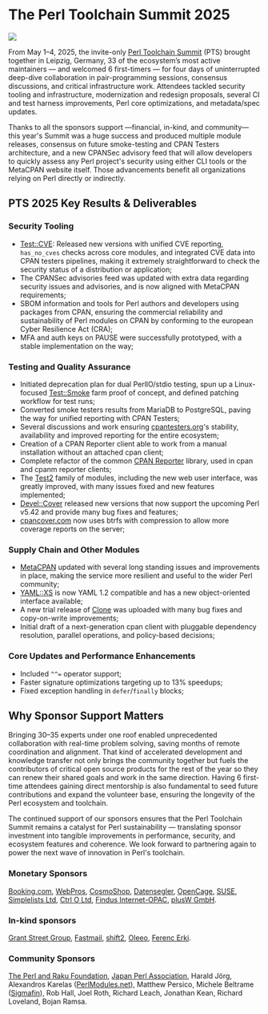 # The Perl Toolchain Summit 2025

![](pts-2025-group-photo.jpg)

From May 1–4, 2025, the invite-only [Perl Toolchain Summit](https://perltoolchainsummit.org/pts2025/) (PTS) brought together in Leipzig, Germany, 33 of the ecosystem’s most active maintainers — and welcomed 6 first-timers — for four days of uninterrupted deep-dive collaboration in pair-programming sessions, consensus discussions, and critical infrastructure work. Attendees tackled security tooling and infrastructure, modernization and redesign proposals, several CI and test harness improvements, Perl core optimizations, and metadata/spec updates.

Thanks to all the sponsors support —financial, in-kind, and community— this year's Summit was a huge success and produced multiple module releases, consensus on future smoke-testing and CPAN Testers architecture, and a new CPANSec advisory feed that will allow developers to quickly assess any Perl project's security using either CLI tools or the MetaCPAN website itself. Those advancements benefit all organizations relying on Perl directly or indirectly.

## PTS 2025 Key Results & Deliverables

### Security Tooling

 - [Test::CVE](https://metacpan.org/pod/Test::CVE): Released new versions with unified CVE reporting, `has_no_cves` checks across core modules, and integrated CVE data into CPAN testers pipelines, making it extremely straightforward to check the security status of a distribution or application;
 - The CPANSec advisories feed was updated with extra data regarding security issues and advisories, and is now aligned with MetaCPAN requirements;
 - SBOM information and tools for Perl authors and developers using packages from CPAN, ensuring the commercial reliability and sustainability of Perl modules on CPAN by conforming to the european Cyber Resilience Act (CRA);
 - MFA and auth keys on PAUSE were successfully prototyped, with a stable implementation on the way;

### Testing and Quality Assurance

 - Initiated deprecation plan for dual PerlIO/stdio testing, spun up a Linux-focused [Test::Smoke](ihttps://metacpan.org/pod/Test::Smoke) farm proof of concept, and defined patching workflow for test runs;
 - Converted smoke testers results from MariaDB to PostgreSQL, paving the way for unified reporting with CPAN Testers;
 - Several discussions and work ensuring [cpantesters.org](https://cpantesters.org)'s stability, availability and improved reporting for the entire ecosystem;
 - Creation of a CPAN Reporter client able to work from a manual installation without an attached cpan client;
 - Complete refactor of the common [CPAN Reporter](https://metacpan.org/pod/CPAN::Reporter) library, used in cpan and cpanm reporter clients;
 - The [Test2](https://metacpan.org/pod/Test2) family of modules, including the new web user interface, was greatly improved, with many issues fixed and new features implemented;
 - [Devel::Cover](https://metacpan.org/pod/Devel::Cover) released new versions that now support the upcoming Perl v5.42 and provide many bug fixes and features;
 - [cpancover.com](https://cpancover.com/) now uses btrfs with compression to allow more coverage reports on the server;

### Supply Chain and Other Modules

 - [MetaCPAN](https://metacpan.org/) updated with several long standing issues and improvements in place, making the service more resilient and useful to the wider Perl community;
 - [YAML::XS](https://metacpan.org/pod/YAML::XS) is now YAML 1.2 compatible and has a new object-oriented interface available;
 - A new trial release of [Clone](https://metacpan.org/pod/Clone) was uploaded with many bug fixes and copy-on-write improvements;
 - Initial draft of a next-generation cpan client with pluggable dependency resolution, parallel operations, and policy-based decisions;

### Core Updates and Performance Enhancements

 - Included `^^=` operator support;
 - Faster signature optimizations targeting up to 13% speedups;
 - Fixed exception handling in `defer`/`finally` blocks;

## Why Sponsor Support Matters

Bringing 30–35 experts under one roof enabled unprecedented collaboration with real-time problem solving, saving months of remote coordination and alignment. That kind of accelerated development and knowledge transfer not only brings the community together but fuels the contributors of critical open source products for the rest of the year so they can renew their shared goals and work in the same direction. Having 6 first-time attendees gaining direct mentorship is also fundamental to seed future contributions and expand the volunteer base, ensuring the longevity of the Perl ecosystem and toolchain.

The continued support of our sponsors ensures that the Perl Toolchain Summit remains a catalyst for Perl sustainability — translating sponsor investment into tangible improvements in performance, security, and ecosystem features and coherence. We look forward to partnering again to power the next wave of innovation in Perl's toolchain.

### Monetary Sponsors

[Booking.com](https://www.booking.com/), [WebPros](https://www.webpros.com/), 
[CosmoShop](https://www.cosmoshop.de/), [Datensegler](https://datensegler.at/), 
[OpenCage](https://opencagedata.com), [SUSE](https://www.suse.com/), 
[Simplelists Ltd](https://www.simplelists.com/), [Ctrl O Ltd](https://www.ctrlo.com/), 
[Findus Internet-OPAC](https://www.findus-internet-opac.de/), [plusW GmbH](https://www.plusw.de/).

### In-kind sponsors

[Grant Street Group](https://www.grantstreet.com/), [Fastmail](https://www.fastmail.com/),
[shift2](https://en.shift2.nl/), [Oleeo](https://www.oleeo.com/), [Ferenc Erki](https://ferki.it/).

### Community Sponsors

[The Perl and Raku Foundation](https://www.perlfoundation.org/), [Japan Perl Association](https://japan.perlassociation.org/),
Harald Jörg, Alexandros Karelas ([PerlModules.net](https://www.perlmodules.net/)), Matthew Persico,
Michele Beltrame ([Sigmafin](https://www.blendgroup.it/)), Rob Hall, Joel Roth, Richard Leach,
Jonathan Kean, Richard Loveland, Bojan Ramsa.
